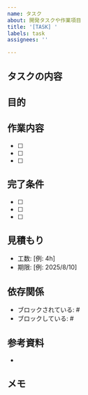 ```yaml
---
name: タスク
about: 開発タスクや作業項目
title: '[TASK] '
labels: task
assignees: ''

---
```


## タスクの内容
<!-- 実施するタスクの内容を説明してください -->

## 目的
<!-- このタスクを実施する目的を説明してください -->

## 作業内容
<!-- 具体的な作業内容を箇条書きで記載してください -->
- [ ] 
- [ ] 
- [ ] 

## 完了条件
<!-- タスクが完了したと判断できる条件を明確に記載してください -->
- [ ] 
- [ ] 
- [ ] 

## 見積もり
<!-- 作業にかかる時間の見積もり -->
- 工数: [例: 4h]
- 期限: [例: 2025/8/10]

## 依存関係
<!-- 他のタスクやIssueとの依存関係があれば記載してください -->
- ブロックされている: #
- ブロックしている: #

## 参考資料
<!-- 参考になるドキュメントやリンクがあれば記載してください -->
- 

## メモ
<!-- その他、注意事項や申し送り事項があれば記載してください -->